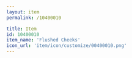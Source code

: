 ```yaml
---
layout: item
permalink: /10400010

title: Item
id: 10400010
item_name: 'Flushed Cheeks'
icon_url: 'item/icon/customize/00400010.png'
---
```


